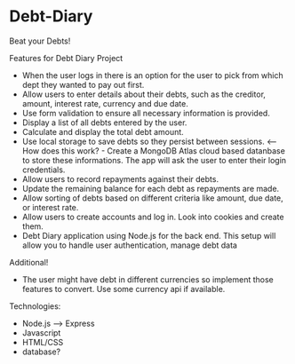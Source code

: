 # Debt-Diary
Beat your Debts!

Features for Debt Diary Project

- When the user logs in there is an option for the user to pick from which dept they wanted to pay out first. 
- Allow users to enter details about their debts, such as the creditor, amount, interest rate, currency and due date.
- Use form validation to ensure all necessary information is provided.
- Display a list of all debts entered by the user.
- Calculate and display the total debt amount.
- Use local storage to save debts so they persist between sessions. <-- How does this work? - Create a MongoDB Atlas cloud based datanbase to store these informations. The app will ask the user to enter their login credentials. 
- Allow users to record repayments against their debts.
- Update the remaining balance for each debt as repayments are made.
- Allow sorting of debts based on different criteria like amount, due date, or interest rate.
- Allow users to create accounts and log in. Look into cookies and create them.
- Debt Diary application using Node.js for the back end. This setup will allow you to handle user authentication, manage debt data

Additional! 
- The user might have debt in different currencies so implement those features to convert. Use some currency api if available.

Technologies:
- Node.js --> Express
- Javascript
- HTML/CSS
- database?